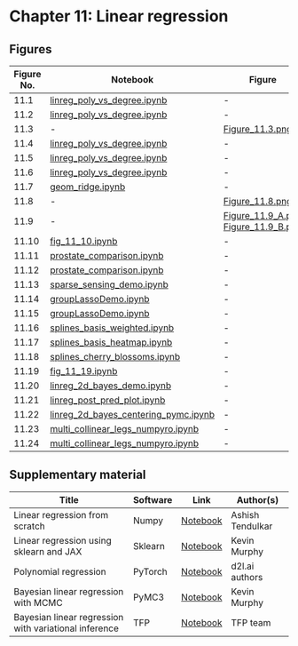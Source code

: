
# Chapter 11: Linear regression

## Figures

|Figure No. | Notebook | Figure |
|--|--|--|
| 11.1 | [linreg_poly_vs_degree.ipynb](linreg_poly_vs_degree.ipynb) | - |
| 11.2 | [linreg_poly_vs_degree.ipynb](linreg_poly_vs_degree.ipynb) | - |
| 11.3 | - | [Figure_11.3.png](https://github.com/probml/pml-book/blob/main/book1-figures/Figure_11.3.png)<br/> |
| 11.4 | [linreg_poly_vs_degree.ipynb](linreg_poly_vs_degree.ipynb) | - |
| 11.5 | [linreg_poly_vs_degree.ipynb](linreg_poly_vs_degree.ipynb) | - |
| 11.6 | [linreg_poly_vs_degree.ipynb](linreg_poly_vs_degree.ipynb) | - |
| 11.7 | [geom_ridge.ipynb](https://github.com/probml/pyprobml/blob/master/notebooks/book1/11/geom_ridge.ipynb) | - |
| 11.8 | - | [Figure_11.8.png](https://github.com/probml/pml-book/blob/main/book1-figures/Figure_11.8.png)<br/> |
| 11.9 | - | [Figure_11.9_A.png](https://github.com/probml/pml-book/blob/main/book1-figures/Figure_11.9_A.png)<br/>[Figure_11.9_B.png](https://github.com/probml/pml-book/blob/main/book1-figures/Figure_11.9_B.png)<br/> |
| 11.10 | [fig_11_10.ipynb](fig_11_10.ipynb) | - |
| 11.11 | [prostate_comparison.ipynb](prostate_comparison.ipynb) | - |
| 11.12 | [prostate_comparison.ipynb](prostate_comparison.ipynb) | - |
| 11.13 | [sparse_sensing_demo.ipynb](sparse_sensing_demo.ipynb) | - |
| 11.14 | [groupLassoDemo.ipynb](groupLassoDemo.ipynb) | - |
| 11.15 | [groupLassoDemo.ipynb](groupLassoDemo.ipynb) | - |
| 11.16 | [splines_basis_weighted.ipynb](splines_basis_weighted.ipynb) | - |
| 11.17 | [splines_basis_heatmap.ipynb](splines_basis_heatmap.ipynb) | - |
| 11.18 | [splines_cherry_blossoms.ipynb](splines_cherry_blossoms.ipynb) | - |
| 11.19 | [fig_11_19.ipynb](fig_11_19.ipynb) | - |
| 11.20 | [linreg_2d_bayes_demo.ipynb](linreg_2d_bayes_demo.ipynb) | - |
| 11.21 | [linreg_post_pred_plot.ipynb](linreg_post_pred_plot.ipynb) | - |
| 11.22 | [linreg_2d_bayes_centering_pymc.ipynb](linreg_2d_bayes_centering_pymc.ipynb) | - |
| 11.23 | [multi_collinear_legs_numpyro.ipynb](multi_collinear_legs_numpyro.ipynb) | - |
| 11.24 | [multi_collinear_legs_numpyro.ipynb](multi_collinear_legs_numpyro.ipynb) | - |
## Supplementary material
|Title| Software| Link| Author(s)
-|-|-|-
|Linear regression from scratch| Numpy| [Notebook](https://github.com/probml/probml-notebooks/blob/main/notebooks/LinearRegressionProbML.ipynb)| Ashish Tendulkar
|Linear regression using sklearn and JAX| Sklearn| [Notebook](https://colab.research.google.com/github/probml/probml-notebooks/blob/master/notebooks/linreg_sklearn.ipynb)| Kevin Murphy
|Polynomial regression| PyTorch| [Notebook](https://colab.research.google.com/github/probml/probml-notebooks/blob/master/notebooks/poly_regression_torch.ipynb) | d2l.ai authors 
|Bayesian linear regression with MCMC|PyMC3|[Notebook](https://colab.research.google.com/github/probml/probml-notebooks/blob/master/notebooks/linreg_pymc3.ipynb) | Kevin Murphy
|Bayesian linear regression with variational inference| TFP| [Notebook](https://colab.research.google.com/github/probml/probml-notebooks/blob/master/notebooks/svi_linear_regression_1d_tfp.ipynb) | TFP team
